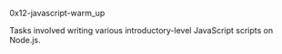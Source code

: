 0x12-javascript-warm_up

Tasks involved writing various introductory-level JavaScript scripts on Node.js.
